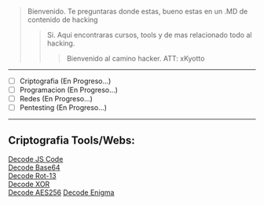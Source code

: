 > Bienvenido. Te preguntaras donde estas, bueno estas en un .MD de contenido de hacking
>> Si. Aqui encontraras cursos, tools y de mas relacionado todo al hacking.
>>> Bienvenido al camino hacker. ATT: xKyotto
___
* [ ] Criptografia (En Progreso...)
* [ ] Programacion (En Progreso...)
* [ ] Redes (En Progreso...)
* [ ] Pentesting (En Progreso...)
___
## Criptografia Tools/Webs:
[Decode JS Code](http://jsnice.org/)<br>
[Decode Base64](https://www.base64decode.org/)<br>
[Decode Rot-13](https://rot13.com/)<br>
[Decode XOR](https://www.browserling.com/tools/xor-decrypt)<br>
[Decode AES256](https://encode-decode.com/aes256-encrypt-online/)
[Decode Enigma](https://cryptii.com/pipes/enigma-decoder)
